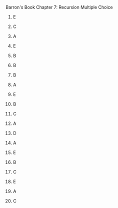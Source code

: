 Barron's Book Chapter 7: Recursion Multiple Choice

1. E
2. C
3. A
4. E
5. B
6. B
7. B
8. A
9. E
10. B
11. C
12. A
13. D
14. A
15. E

17. B
18. C
19. E
20. A
21. C